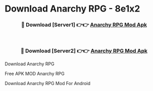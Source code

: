 # Download Anarchy RPG - 8e1x2



<div align="center">
<h3>🔴 Download [Server1] 👉👉 <a href="https://momento.my/?title=Anarchy_RPG">Anarchy RPG Mod Apk</a></h3><br>

<h3>🔴 Download [Server2] 👉👉 <a href="https://momento.my/?title=Anarchy_RPG">Anarchy RPG Mod Apk</a></h3>
</div>



Download Anarchy RPG 

Free APK MOD Anarchy RPG 

Download Anarchy RPG Mod For Android
